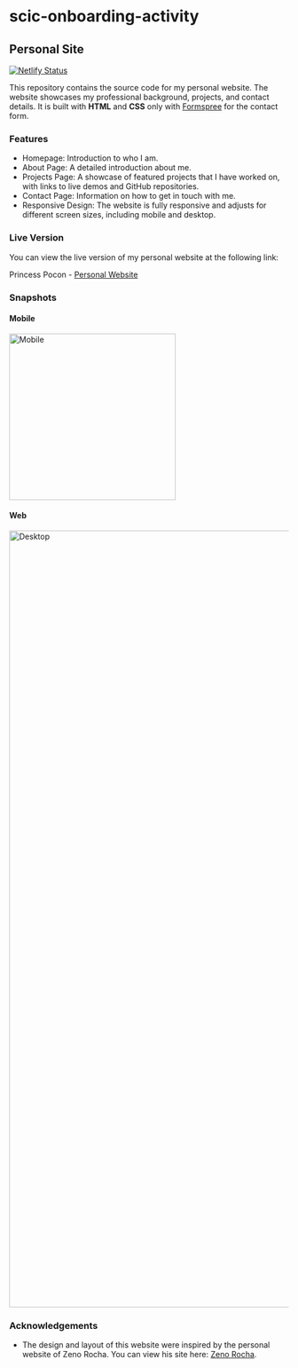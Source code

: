 # scic-onboarding-activity

## Personal Site
[![Netlify Status](https://api.netlify.com/api/v1/badges/f931cbbc-55c3-4a3d-93f4-2be19cb2bd1b/deploy-status)](https://app.netlify.com/sites/princess-personal-site/deploys)

This repository contains the source code for my personal website. The website showcases my professional background, projects, and contact details. It is built with **HTML** and **CSS** only with [Formspree](https://formspree.io/) for the contact form.

### Features
- Homepage: Introduction to who I am.
- About Page: A detailed introduction about me.
- Projects Page: A showcase of featured projects that I have worked on, with links to live demos and GitHub repositories.
- Contact Page: Information on how to get in touch with me.
- Responsive Design: The website is fully responsive and adjusts for different screen sizes, including mobile and desktop.

### Live Version
You can view the live version of my personal website at the following link:

Princess Pocon - [Personal Website](https://princess-personal-site.netlify.app)

### Snapshots
#### Mobile
<img width="300" alt="Mobile" src="https://github.com/user-attachments/assets/64a29a46-9f5f-4cbd-b9e9-677f3dad2e9e">

#### Web
<img width="1400" alt="Desktop" src="https://github.com/user-attachments/assets/cbd5a0d6-b2af-4267-b54e-3c2592a68c41">



### Acknowledgements
- The design and layout of this website were inspired by the personal website of Zeno Rocha. You can view his site here: [Zeno Rocha](https://zenorocha.com/).

